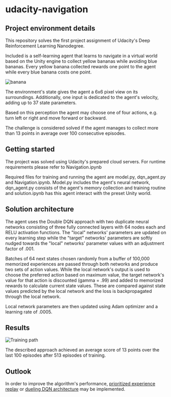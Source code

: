 # udacity-navigation
## Project environment details
This repository solves the first project assignment of Udacity's Deep Reinforcement Learning Nanodegree. 

Included is a self-learning agent that learns to navigate in a virtual world based on the Unity engine to collect yellow bananas while avoiding blue bananas. Every yellow banana collected rewards one point to the agent while every blue banana costs one point.

![banana](images/banana.gif)

The environment's state gives the agent a 6x6 pixel view on its surroundings. Additionally, one input is dedicated to the agent's velocity, adding up to 37 state parameters. 

Based on this perception the agent may choose one of four actions, e.g. turn left or right and move forward or backward.

The challenge is considered solved if the agent manages to collect more than 13 points in average over 100 consecutive episodes.

## Getting started

The project was solved using Udacity's prepared cloud servers. For runtime requirements please refer to Navigation.ipynb

Required files for training and running the agent are model.py, dqn_agent.py and Navigation.ipynb. Model.py includes the agent's neural network, dqn_agent.py consists of the agent's memory collection and training routine and solution.ipynb has this agent interact with the preset Unity world.

## Solution architecture
The agent uses the Double DQN approach with two duplicate neural networks consisting of three fully connected layers with 64 nodes each and RELU activation functions. The "local" networks' parameters are updated on every learning step while the "target" networks' parameters are softly nudged towards the "local" networks' parameter values with an adjustment factor of .001.

Batches of 64 next states chosen randomly from a buffer of 100,000 memorized experiences are passed through both networks and produce two sets of action values. While the local network's output is used to choose the preferred action based on maximum value, the target network's value for that action is discounted (gamma = .99) and added to memorized rewards to calculate current state values. These are compared against state values predicted by the local network and the loss is backpropagated through the local network. 

Local network parameters are then updated using Adam optimizer and a learning rate of .0005.  

## Results

![Training path](images/training.gif)

The described approach achieved an average score of 13 points over the last 100 episodes after 513 episodes of training.

## Outlook

In order to improve the algorithm's performance, [prioritized experience replay](https://arxiv.org/abs/1511.05952) or [dueling DQN architecture](https://arxiv.org/abs/1511.06581) may be implemented.
